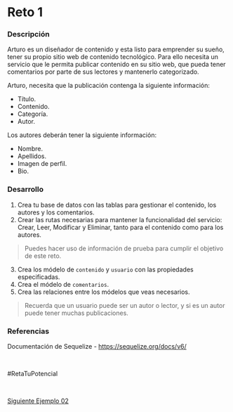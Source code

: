 # Reto 1
### Descripción
Arturo es un diseñador de contenido y esta listo para emprender su sueño, tener su propio sitio web de contenido tecnológico. Para ello necesita un servicio que le permita publicar contenido en su sitio web, que pueda tener comentarios por parte de sus lectores y mantenerlo categorizado.

Arturo, necesita que la publicación contenga la siguiente información:
- Título.
- Contenido.
- Categoría.
- Autor.

Los autores deberán tener la siguiente información:
- Nombre.
- Apellidos.
- Imagen de perfil.
- Bio.

### Desarrollo
1. Crea tu base de datos con las tablas para gestionar el contenido, los autores y los comentarios.
2. Crear las rutas necesarias para mantener la funcionalidad del servicio: Crear, Leer, Modificar y Eliminar, tanto para el contenido como para los autores.
> Puedes hacer uso de información de prueba para cumplir el objetivo de este reto.
3. Crea los módelo de `contenido` y `usuario` con las propiedades especificadas.
4. Crea el módelo de `comentarios`.
5. Crea las relaciones entre los módelos que veas necesarios.
> Recuerda que un usuario puede ser un autor o lector, y si es un autor puede tener muchas publicaciones.

### Referencias
Documentación de Sequelize - https://sequelize.org/docs/v6/

<br/>

#RetaTuPotencial

<br/>

[Siguiente Ejemplo 02](../Ejemplo-02/README.md)